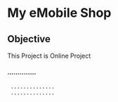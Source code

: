 # My eMobile Shop

## Objective
   This Project is Online Project
   
#### ..............
     ..............
	 ..............
